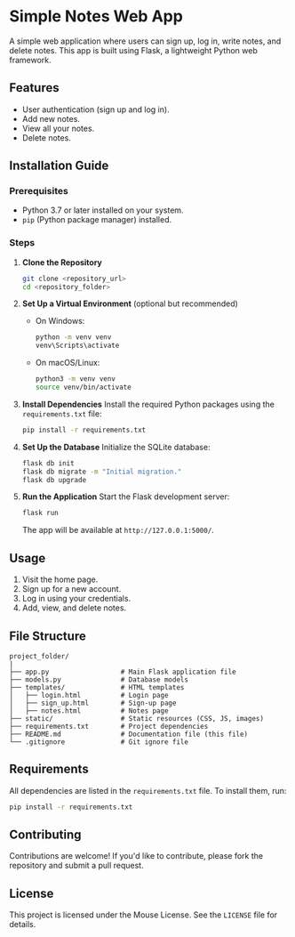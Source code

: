 # Simple Notes Web App

A simple web application where users can sign up, log in, write notes, and delete notes. This app is built using Flask, a lightweight Python web framework.

## Features

- User authentication (sign up and log in).
- Add new notes.
- View all your notes.
- Delete notes.

## Installation Guide

### Prerequisites

- Python 3.7 or later installed on your system.
- `pip` (Python package manager) installed.

### Steps

1. **Clone the Repository**

   ```bash
   git clone <repository_url>
   cd <repository_folder>
   ```

2. **Set Up a Virtual Environment** (optional but recommended)

   - On Windows:
     ```bash
     python -m venv venv
     venv\Scripts\activate
     ```
   - On macOS/Linux:
     ```bash
     python3 -m venv venv
     source venv/bin/activate
     ```

3. **Install Dependencies**
   Install the required Python packages using the `requirements.txt` file:

   ```bash
   pip install -r requirements.txt
   ```

4. **Set Up the Database**
   Initialize the SQLite database:

   ```bash
   flask db init
   flask db migrate -m "Initial migration."
   flask db upgrade
   ```

5. **Run the Application**
   Start the Flask development server:
   ```bash
   flask run
   ```
   The app will be available at `http://127.0.0.1:5000/`.

## Usage

1. Visit the home page.
2. Sign up for a new account.
3. Log in using your credentials.
4. Add, view, and delete notes.

## File Structure

```
project_folder/
|
├── app.py                  # Main Flask application file
├── models.py               # Database models
├── templates/              # HTML templates
│   ├── login.html          # Login page
│   ├── sign_up.html        # Sign-up page
│   ├── notes.html          # Notes page
├── static/                 # Static resources (CSS, JS, images)
├── requirements.txt        # Project dependencies
├── README.md               # Documentation file (this file)
└── .gitignore              # Git ignore file
```

## Requirements

All dependencies are listed in the `requirements.txt` file. To install them, run:

```bash
pip install -r requirements.txt
```

## Contributing

Contributions are welcome! If you'd like to contribute, please fork the repository and submit a pull request.

## License

This project is licensed under the Mouse License. See the `LICENSE` file for details.
